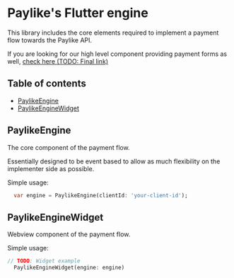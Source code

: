 # Paylike's Flutter engine

This library includes the core elements required to implement a payment flow towards the Paylike API.

If you are looking for our high level component providing payment forms as well, [check here (TODO: Final link)](https://paylike.io)

## Table of contents
* [PaylikeEngine](#paylikeengine)
* [PaylikeEngineWidget](#paylikeenginewidget)

## PaylikeEngine

The core component of the payment flow.

Essentially designed to be event based to allow as much flexibility on the implementer side as possible.

Simple usage:
```dart
  var engine = PaylikeEngine(clientId: 'your-client-id');
```


## PaylikeEngineWidget

Webview component of the payment flow.

Simple usage:
```dart
// TODO: Widget example
  PaylikeEngineWidget(engine: engine)
```
